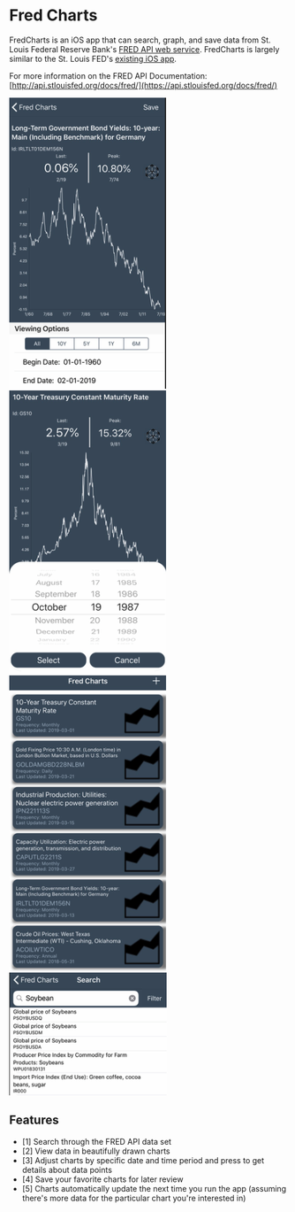 Fred Charts
====

FredCharts is an iOS app that can search, graph, and save data from St. Louis Federal Reserve Bank's [FRED API web
service](https://api.stlouisfed.org/docs/fred/). FredCharts is largely similar to the St. Louis FED's [existing iOS app](https://itunes.apple.com/us/app/fred-economic-data/id451715489?mt=8). 

For more information on the FRED API Documentation:
[http://api.stlouisfed.org/docs/fred/](https://api.stlouisfed.org/docs/fred/)

![](Photos/pic1.png)
![](Photos/pic2.png)
![](Photos/pic3.png)
![](Photos/pic4.png)

## Features

- [1] Search through the FRED API data set
- [2] View data in beautifully drawn charts
- [3] Adjust charts by specific date and time period and press to get details about data points
- [4] Save your favorite charts for later review
- [5] Charts automatically update the next time you run the app (assuming there's more data for the particular chart you're interested in)
